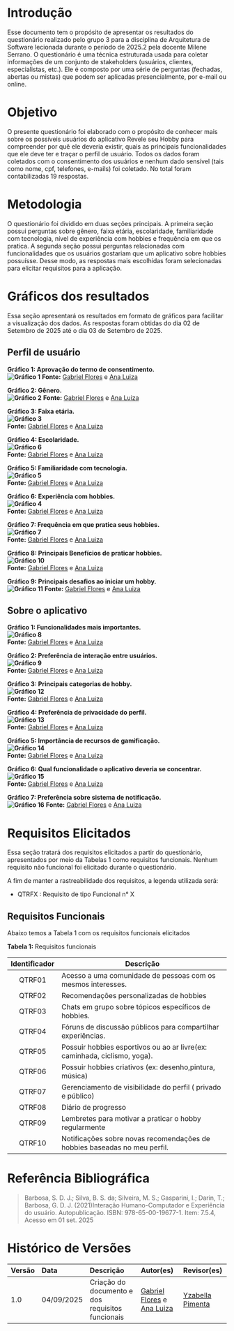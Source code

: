 # Introdução

Esse documento tem o propósito de apresentar os resultados do questionário realizado pelo grupo 3 para a disciplina de Arquitetura de Software lecionada durante o período de 2025.2 pela docente Milene Serrano. O questionário é uma técnica estruturada usada para coletar informações de um conjunto de stakeholders (usuários, clientes, especialistas, etc.). Ele é composto por uma série de perguntas (fechadas, abertas ou mistas) que podem ser aplicadas presencialmente, por e-mail ou online.

# Objetivo

O presente questionário foi elaborado com o propósito de conhecer mais sobre os possíveis usuários do aplicativo Revele seu Hobby para compreender por quê ele deveria existir, quais as principais funcionalidades que ele deve ter e traçar o perfil de usuário. Todos os dados foram coletados com o consentimento dos usuários e nenhum dado sensível (tais como nome, cpf, telefones, e-mails) foi coletado. No total foram contabilizadas 19 respostas.

# Metodologia

O questionário foi dividido em duas seções principais. A primeira seção possui perguntas sobre gênero, faixa etária, escolaridade, familiaridade com tecnologia, nível de experiência com hobbies e frequência em que os pratica. A segunda seção possui perguntas relacionadas com funcionalidades que os usuários gostariam que um aplicativo sobre hobbies possuísse. Desse modo, as respostas mais escolhidas foram selecionadas para elicitar requisitos para a aplicação.

# Gráficos dos resultados 

Essa seção apresentará os resultados em formato de gráficos para facilitar a visualização dos dados. As respostas foram obtidas do dia 02 de Setembro de 2025 até o dia 03 de Setembro de 2025\. 

## Perfil de usuário

**Gráfico 1: Aprovação do termo de consentimento.**  
**![Gráfico 1](../assets/grafico01.png)**
**Fonte:** [Gabriel Flores](https://github.com/Gabrielfcoelho) e [Ana Luiza](https://github.com/Ana-Luiza-SC)  
  
**Gráfico 2: Gênero.**  
**![Gráfico 2](../assets/grafico02.png)**
**Fonte:** [Gabriel Flores](https://github.com/Gabrielfcoelho) e [Ana Luiza](https://github.com/Ana-Luiza-SC)  
    
**Gráfico 3: Faixa etária.**  
**![Gráfico 3](../assets/grafico03.png)**  
**Fonte:** [Gabriel Flores](https://github.com/Gabrielfcoelho) e [Ana Luiza](https://github.com/Ana-Luiza-SC)  
  
**Gráfico 4: Escolaridade.**  
**![Gráfico 6](../assets/grafico06.png)**  
**Fonte:** [Gabriel Flores](https://github.com/Gabrielfcoelho) e [Ana Luiza](https://github.com/Ana-Luiza-SC)  
  
**Gráfico 5: Familiaridade com tecnologia.**  
**![Gráfico 5](../assets/grafico05.png)**  
**Fonte:** [Gabriel Flores](https://github.com/Gabrielfcoelho) e [Ana Luiza](https://github.com/Ana-Luiza-SC)  
  
**Gráfico 6: Experiência com hobbies.**  
**![Gráfico 4](../assets/grafico04.png)**  
**Fonte:** [Gabriel Flores](https://github.com/Gabrielfcoelho) e [Ana Luiza](https://github.com/Ana-Luiza-SC)  
  
**Gráfico 7: Frequência em que pratica seus hobbies.**  
**![Gráfico 7](../assets/grafico07.png)**  
**Fonte:** [Gabriel Flores](https://github.com/Gabrielfcoelho) e [Ana Luiza](https://github.com/Ana-Luiza-SC)  
  
**Gráfico 8: Principais Benefícios de praticar hobbies.**  
**![Gráfico 10](../assets/grafico10.png)**  
**Fonte:** [Gabriel Flores](https://github.com/Gabrielfcoelho) e [Ana Luiza](https://github.com/Ana-Luiza-SC)  
  
**Gráfico 9: Principais desafios ao iniciar um hobby.**  
**![Gráfico 11](../assets/grafico11.png)**
**Fonte:** [Gabriel Flores](https://github.com/Gabrielfcoelho) e [Ana Luiza](https://github.com/Ana-Luiza-SC)  
  

## Sobre o aplicativo

**Gráfico 1: Funcionalidades mais importantes.**  
**![Gráfico 8](../assets/grafico08.png)**  
**Fonte:** [Gabriel Flores](https://github.com/Gabrielfcoelho) e [Ana Luiza](https://github.com/Ana-Luiza-SC)  
  
**Gráfico 2: Preferência de interação entre usuários.**  
**![Gráfico 9](../assets/grafico09.png)**  
**Fonte:** [Gabriel Flores](https://github.com/Gabrielfcoelho) e [Ana Luiza](https://github.com/Ana-Luiza-SC)  
  
**Gráfico 3: Principais categorias de hobby.**  
**![Gráfico 12](../assets/grafico12.png)**  
**Fonte:** [Gabriel Flores](https://github.com/Gabrielfcoelho) e [Ana Luiza](https://github.com/Ana-Luiza-SC)  
  
**Gráfico 4: Preferência de privacidade do perfil.**  
**![Gráfico 13](../assets/grafico13.png)**  
**Fonte:** [Gabriel Flores](https://github.com/Gabrielfcoelho) e [Ana Luiza](https://github.com/Ana-Luiza-SC)  
  
**Gráfico 5: Importância de recursos de gamificação.**  
**![Gráfico 14](../assets/grafico14.png)**  
**Fonte:** [Gabriel Flores](https://github.com/Gabrielfcoelho) e [Ana Luiza](https://github.com/Ana-Luiza-SC)  
  
**Gráfico 6: Qual funcionalidade o aplicativo deveria se concentrar.**  
**![Gráfico 15](../assets/grafico15.png)**  
**Fonte:** [Gabriel Flores](https://github.com/Gabrielfcoelho) e [Ana Luiza](https://github.com/Ana-Luiza-SC)  
  
**Gráfico 7: Preferência sobre sistema de notificação.**  
**![Gráfico 16](../assets/grafico16.png)**
**Fonte:** [Gabriel Flores](https://github.com/Gabrielfcoelho) e [Ana Luiza](https://github.com/Ana-Luiza-SC)  
  

# Requisitos Elicitados

Essa seção tratará dos requisitos elicitados a partir do questionário, apresentados por meio da Tabelas 1 como requisitos funcionais. Nenhum requisito não funcional foi elicitado durante o questionário.

A fim de manter a rastreabilidade dos requisitos, a legenda utilizada será:

* QTRFX : Requisito de tipo Funcional n° X

## Requisitos Funcionais

Abaixo temos a Tabela 1 com os requisitos funcionais elicitados

**Tabela 1:** Requisitos funcionais

| Identificador | Descrição |
| :---: | ----- |
| QTRF01 | Acesso a uma comunidade de pessoas com os mesmos interesses. |
| QTRF02 | Recomendações personalizadas de hobbies |
| QTRF03 | Chats em grupo sobre tópicos específicos de hobbies. |
| QTRF04 | Fóruns de discussão públicos para compartilhar experiências. |
| QTRF05 | Possuir hobbies esportivos ou ao ar livre(ex: caminhada, ciclismo, yoga). |
| QTRF06 | Possuir hobbies criativos (ex: desenho,pintura, música) |
| QTRF07 | Gerenciamento de visibilidade do perfil ( privado e público) |
| QTRF08 | Diário de progresso |
| QTRF09 | Lembretes para motivar a praticar o hobby regularmente |
| QTRF10 | Notificações sobre novas recomendações de hobbies baseadas no meu perfil. |

# Referência Bibliográfica
> Barbosa, S. D. J.; Silva, B. S. da; Silveira, M. S.; Gasparini, I.; Darin, T.; Barbosa, G. D. J. (2021)Interação Humano-Computador e Experiência do usuário. Autopublicação. ISBN: 978-65-00-19677-1. Item: 7.5.4, Acesso em 01 set. 2025

# Histórico de Versões

| Versão | Data | Descrição | Autor(es) | Revisor(es) |
| :---- | :---- | :---- | :---- | :---- |
| 1.0 | 04/09/2025 | Criação do documento e dos requisitos funcionais | [Gabriel Flores](https://github.com/Gabrielfcoelho) e [Ana Luiza](https://github.com/Ana-Luiza-SC)  | [Yzabella Pimenta](https://github.com/redjsun) |
